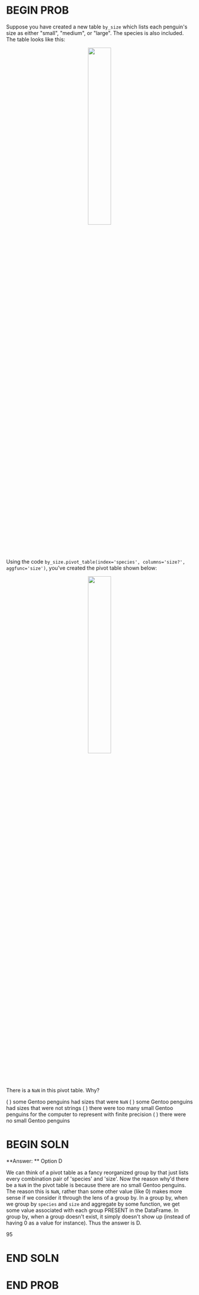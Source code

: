 # BEGIN PROB

Suppose you have created a new table `by_size` which lists each penguin's size as either "small", "medium", or "large". The species is also included. The table looks like this:

<center><img src='../assets/images/fa21-midterm/sizes.png' width=35%></center>


Using the code `by_size.pivot_table(index='species', columns='size?', aggfunc='size')`, you've created the pivot table shown below:

<center><img src='../assets/images/fa21-midterm/size-pivot.png' width=35%></center>

There is a `NaN` in this pivot table. Why?

( ) some Gentoo penguins had sizes that were `NaN`
( ) some Gentoo penguins had sizes that were not strings
( ) there were too many small Gentoo penguins for the computer to represent with finite precision
( ) there were no small Gentoo penguins

# BEGIN SOLN
**Answer: ** Option D

We can think of a pivot table as a fancy reorganized group by that just lists every combination pair of 'species' and 'size'. Now the reason why'd there be a `NaN` in the pivot table is because there are no small Gentoo penguins. The reason this is `NaN`, rather than some other value (like 0) makes more sense if we consider it through the lens of a group by. In a group by, when we group by `species` and `size` and aggregate by some function, we get some value associated with each group PRESENT in the DataFrame. In group by, when a group doesn't exist, it simply doesn't show up (instead of having 0 as a value for instance). Thus the answer is D.

<average>95</average>

# END SOLN

# END PROB
